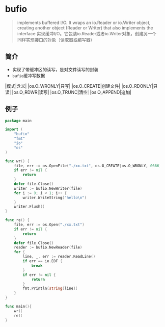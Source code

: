# bufio

> implements buffered I/O. It wraps an io.Reader or io.Writer object, creating another object (Reader or Writer) that also implements the interface
> 实现缓冲I/O。它包装io.Reader或者io.Writer对象，创建另一个同样实现接口的对象（读取器或编写器）

## 简介

- 实现了带缓冲区的读写，是对文件读写的封装
- `bufio`缓冲写数据

|模式|含义|
|os.O_WRONLY|只写|
|os.O_CREATE|创建文件|
|os.O_RDONLY|只读|
|os.O_RDWR|读写|
|os.O_TRUNC|清空|
|os.O_APPEND|追加|

## 例子

```go
package main

import (
	"bufio"
	"fmt"
	"io"
	"os"
)

func wr() {
	file, err := os.OpenFile("./xx.txt", os.O_CREATE|os.O_WRONLY, 0666)
	if err != nil {
		return
	}
	defer file.Close()
	writer := bufio.NewWriter(file)
	for i := 0; i < 1; i++ {
		writer.WriteString("hello\n")
	}
	writer.Flush()
}

func re() {
	file, err := os.Open("./xx.txt")
	if err != nil {
		return
	}
	defer file.Close()
	reader := bufio.NewReader(file)
	for {
		line, _, err := reader.ReadLine()
		if err == io.EOF {
			break
		}
		if err != nil {
			return
		}
		fmt.Println(string(line))
	}
}

func main(){
	wr()
	re()
}
```